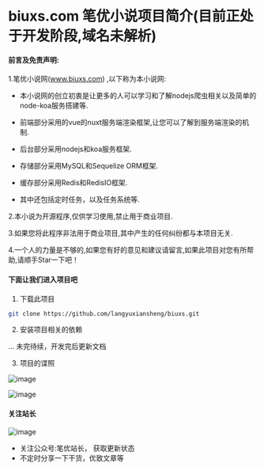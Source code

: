 # biuxs.com  笔优小说项目简介(目前正处于开发阶段,域名未解析)

#### 前言及免责声明:

1.笔优小说网(www.biuxs.com) ,以下称为本小说网:
- 本小说网的创立初衷是让更多的人可以学习和了解nodejs爬虫相关以及简单的node-koa服务搭建等.

- 前端部分采用的vue的nuxt服务端渲染框架,让您可以了解到服务端渲染的机制.

- 后台部分采用nodejs和koa服务框架.

- 存储部分采用MySQL和Sequelize ORM框架.

- 缓存部分采用Redis和RedisIO框架.

- 其中还包括定时任务，以及任务系统等.

2.本小说为开源程序,仅供学习使用,禁止用于商业项目.

3.如果您将此程序非法用于商业项目,其中产生的任何纠纷都与本项目无关.

4.一个人的力量是不够的,如果您有好的意见和建议请留言,如果此项目对您有所帮助,请顺手Star一下吧！

#### 下面让我们进入项目吧

1. 下载此项目

```bash
git clone https://github.com/langyuxiansheng/biuxs.git
```

2. 安装项目相关的依赖

... 未完待续，开发完后更新文档

3. 项目的谍照

![image](https://www.biunav.com/20200622100632.jpg)

![image](https://www.biunav.com/20200622100635.jpg)

#### 关注站长

![image](https://www.biunav.com/vx-open.jpg)

- 关注公众号:笔优站长， 获取更新状态
- 不定时分享一下干货，优致文章等